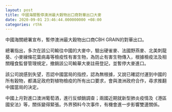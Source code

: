```yaml
---
layout: post
title: 中國海關暫停澳洲最大穀物出口商對華出口大麥
date: 2020-09-01 23:46:44.000000000 +08:00
categories: rthk
---
```


中國海關總署宣布，暫停澳洲最大穀物出口商CBH GRAIN的對華出口。

總署指出，多次在該公司輸往中國的大麥中，驗出硬雀麥、法國野燕麥、北美刺龍葵、小麥線條花葉病毒等檢疫性有害生物，為防止有害生物傳入，根據檢疫法及相關糧食監督管理規定，撤銷該公司輸華大麥註冊登記，並暫停大麥進口。

該公司說感到失望，否認中國當局的指控，認為無根據，又說已確認付運到中國的所有穀物，都滿足政府對植物檢疫的所有出口要求，會與澳洲政府合作，尋求推翻中國當局的決定。

中國上月對進口澳洲葡萄酒，進行反傾銷調查；兩國近期就新型肺炎疫情及《港區國安法》等，關係變得緊張。外界預料今次事件，有機會進一步影響雙邊關係。
